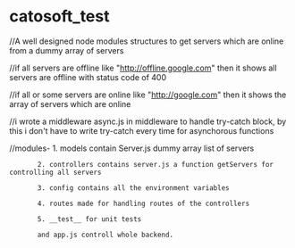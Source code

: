 # catosoft_test
//A well designed node modules structures to get servers which are online from a dummy array of servers

//if all servers are offline like "http://offline.google.com" then it shows all servers are offline with status code of 400

//if all or some servers are online like "http://google.com" then it shows the array of servers which are online

//i wrote a middleware async.js in middleware to handle try-catch block, by this i don't have to write try-catch every time for asynchorous functions

//modules- 1. models contain Server.js dummy array list of servers

           2. controllers contains server.js a function getServers for controlling all servers
           
           3. config contains all the environment variables
           
           4. routes made for handling routes of the controllers
           
           5. __test__ for unit tests
           
           and app.js controll whole backend.
           

